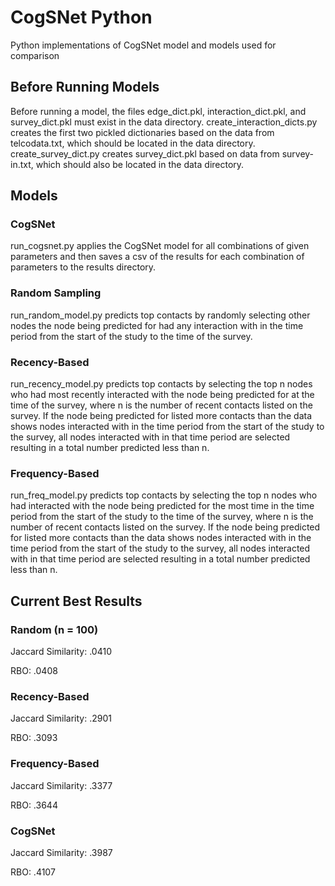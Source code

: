 # CogSNet Python
Python implementations of CogSNet model and models used for comparison

## Before Running Models
Before running a model, the files edge_dict.pkl, interaction_dict.pkl, and survey_dict.pkl must exist in the data directory. create_interaction_dicts.py creates the first two pickled dictionaries based on the data from telcodata.txt, which should be located in the data directory. create_survey_dict.py creates survey_dict.pkl based on data from survey-in.txt, which should also be located in the data directory.

## Models

### CogSNet
run_cogsnet.py applies the CogSNet model for all combinations of given parameters and then saves a csv of the results for each combination of parameters to the results directory.

### Random Sampling
run_random_model.py predicts top contacts by randomly selecting other nodes the node being predicted for had any interaction with in the time period from the start of the study to the time of the survey.

### Recency-Based
run_recency_model.py predicts top contacts by selecting the top n nodes who had most recently interacted with the node being predicted for at the time of the survey, where n is the number of recent contacts listed on the survey. If the node being predicted for listed more contacts than the data shows nodes interacted with in the time period from the start of the study to the survey, all nodes interacted with in that time period are selected resulting in a total number predicted less than n.

### Frequency-Based
run_freq_model.py predicts top contacts by selecting the top n nodes who had interacted with the node being predicted for the most time in the time period from the start of the study to the time of the survey, where n is the number of recent contacts listed on the survey. If the node being predicted for listed more contacts than the data shows nodes interacted with in the time period from the start of the study to the survey, all nodes interacted with in that time period are selected resulting in a total number predicted less than n.


## Current Best Results

### Random (n = 100)
Jaccard Similarity: .0410

RBO: .0408

### Recency-Based
Jaccard Similarity: .2901

RBO: .3093

### Frequency-Based
Jaccard Similarity: .3377

RBO: .3644

### CogSNet
Jaccard Similarity: .3987

RBO: .4107